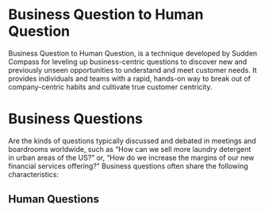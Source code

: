 # Business Question to Human Question

Business Question to Human Question, is a technique developed by Sudden Compass for leveling up business-centric questions to discover new and previously unseen opportunities to understand and meet customer needs. It provides individuals and teams with a rapid, hands-on way to break out of company-centric habits and cultivate true customer centricity.

# Business Questions

Are the kinds of questions typically discussed and debated in meetings and boardrooms worldwide, such as “How can we sell more laundry detergent in urban areas of the US?” or, “How do we increase the margins of our new financial services offering?” Business questions often share the following characteristics:

## Human Questions
